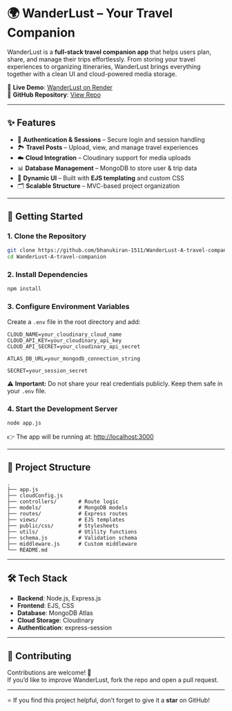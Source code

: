 # 🌍 WanderLust – Your Travel Companion  

WanderLust is a **full-stack travel companion app** that helps users plan, share, and manage their trips effortlessly. From storing your travel experiences to organizing itineraries, WanderLust brings everything together with a clean UI and cloud-powered media storage.  

🔗 **Live Demo**: [WanderLust on Render](https://wanderlust-a-travel-companion-1.onrender.com/listings)  
📂 **GitHub Repository**: [View Repo](https://github.com/bhanukiran-1511/WanderLust-A-travel-companion.git)  

---

## ✨ Features  

- 🔑 **Authentication & Sessions** – Secure login and session handling  
- 🏞️ **Travel Posts** – Upload, view, and manage travel experiences  
- ☁️ **Cloud Integration** – Cloudinary support for media uploads  
- 📊 **Database Management** – MongoDB to store user & trip data  
- 🎨 **Dynamic UI** – Built with **EJS templating** and custom CSS  
- 🗂️ **Scalable Structure** – MVC-based project organization  

---

## 🚀 Getting Started  

### 1. Clone the Repository  

```bash
git clone https://github.com/bhanukiran-1511/WanderLust-A-travel-companion.git
cd WanderLust-A-travel-companion
```

### 2. Install Dependencies  

```bash
npm install
```

### 3. Configure Environment Variables  

Create a `.env` file in the root directory and add:  

```env
CLOUD_NAME=your_cloudinary_cloud_name
CLOUD_API_KEY=your_cloudinary_api_key
CLOUD_API_SECRET=your_cloudinary_api_secret

ATLAS_DB_URL=your_mongodb_connection_string

SECRET=your_session_secret
```

⚠️ **Important:** Do not share your real credentials publicly. Keep them safe in your `.env` file.  

### 4. Start the Development Server  

```bash
node app.js
```

👉 The app will be running at: [http://localhost:3000](http://localhost:3000)  

---

## 📂 Project Structure  

```
.
├── app.js
├── cloudConfig.js
├── controllers/       # Route logic
├── models/            # MongoDB models
├── routes/            # Express routes
├── views/             # EJS templates
├── public/css/        # Stylesheets
├── utils/             # Utility functions
├── schema.js          # Validation schema
├── middleware.js      # Custom middleware
└── README.md
```

---

## 🛠️ Tech Stack  

- **Backend**: Node.js, Express.js  
- **Frontend**: EJS, CSS  
- **Database**: MongoDB Atlas  
- **Cloud Storage**: Cloudinary  
- **Authentication**: express-session  

---

## 🤝 Contributing  

Contributions are welcome! 🎉  
If you’d like to improve WanderLust, fork the repo and open a pull request.  

---

⭐ If you find this project helpful, don’t forget to give it a **star** on GitHub!  
